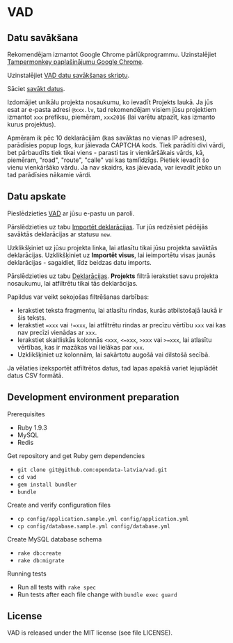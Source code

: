 VAD
===

Datu savākšana
---------------

Rekomendējam izmantot Google Chrome pārlūkprogrammu.
Uzinstalējiet [Tampermonkey paplašinājumu Google Chrome](https://chrome.google.com/webstore/detail/tampermonkey/dhdgffkkebhmkfjojejmpbldmpobfkfo
).

Uzinstalējiet [VAD datu savākšanas skriptu](https://vad.opendata.lv/vid-vad-vici.user.js).

Sāciet [savākt datus](https://www6.vid.gov.lv/vid_pdb/vad).

Izdomājiet unikālu projekta nosaukumu, ko ievadīt Projekts laukā.
Ja jūs esat ar e-pasta adresi `@xxx.lv`, tad rekomendējam visiem jūsu projektiem izmantot `xxx` prefiksu, piemēram, `xxx2016`
(lai varētu atpazīt, kas izmanto kurus projektus).

Apmēram ik pēc 10 deklarācijām (kas savāktas no vienas IP adreses), parādīsies popup logs, kur jāievada CAPTCHA kods.
Tiek parādīti divi vārdi, bet pārbaudīts tiek tikai viens - parasti tas ir vienkāršākais vārds, kā, piemēram, "road", "route", "calle" vai kas tamlīdzīgs.
Pietiek ievadīt šo vienu vienkāršāko vārdu. Ja nav skaidrs, kas jāievada, var ievadīt jebko un tad parādīsies nākamie vārdi.

Datu apskate
------------

Pieslēdzieties [VAD](https://vad.opendata.lv) ar jūsu e-pastu un paroli.

Pārslēdzieties uz tabu [Importēt deklarācijas](https://vad.opendata.lv/import_declarations).
Tur jūs redzēsiet pēdējās savāktās deklarācijas ar statusu `new`.

Uzklikšķiniet uz jūsu projekta linka, lai atlasītu tikai jūsu projekta savāktās deklarācijas.
Uzklikšķiniet uz **Importēt visus**, lai ieimportētu visas jaunās deklarācijas - sagaidiet, līdz beidzas datu imports.

Pārslēdzieties uz tabu [Deklarācijas](https://vad.opendata.lv/declarations).
**Projekts** filtrā ierakstiet savu projekta nosaukumu, lai atfiltrētu tikai tās deklarācijas.

Papildus var veikt sekojošas filtrēšanas darbības:

* Ierakstiet teksta fragmentu, lai atlasītu rindas, kurās atbilstošajā laukā ir šis teksts.
* Ierakstiet `=xxx` vai `!=xxx`, lai atfiltrētu rindas ar precīzu vērtību `xxx` vai kas nav precīzi vienādas ar `xxx`.
* Ierakstiet skaitliskās kolonnās `<xxx`, `<=xxx`, `>xxx` vai `>=xxx`, lai atlasītu vērtības, kas ir mazākas vai lielākas par `xxx`.
* Uzklikšķiniet uz kolonnām, lai sakārtotu augošā vai dilstošā secībā.

Ja vēlaties izeksportēt atfiltrētos datus, tad lapas apakšā variet lejuplādēt datus CSV formātā.

Development environment preparation
-----------------------------------

Prerequisites

* Ruby 1.9.3
* MySQL
* Redis

Get repository and get Ruby gem dependencies

* `git clone git@github.com:opendata-latvia/vad.git`
* `cd vad`
* `gem install bundler`
* `bundle`

Create and verify configuration files

* `cp config/application.sample.yml config/application.yml`
* `cp config/database.sample.yml config/database.yml`

Create MySQL database schema

* `rake db:create`
* `rake db:migrate`

Running tests

* Run all tests with `rake spec`
* Run tests after each file change with `bundle exec guard`

License
-------

VAD is released under the MIT license (see file LICENSE).
